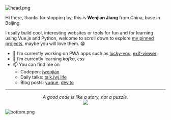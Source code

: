 ![head.png](https://i.loli.net/2020/07/12/TmAP8n236xqh75Q.png)

Hi there, thanks for stopping by, this is **Wenjian Jiang** from China, base in Beijing.

I usally build cool, interesting websites or tools for fun and for learning using Vue.js and Python, welcome to scroll down to explore [my pinned projects](#user-25657798-pinned-items-reorder-form), maybe you will love them. 😁

- 🔭 I’m currently working on PWA apps such as [lucky-you](https://luckyyou.netlify.app), [exif-viewer](https://exifviewer.netlify.app)
- 🌱 I’m currently learning *kafka*, *css*
- 📫 You can find me on 
  - Codepen: [jwenjian](https://codepen.io/jwenjian)
  - Daily talks: [talk.jwj.life](https://talk.jwj.life)
  - Blog posts: [yuque](https://yuque.com/jwenjian), [dev.to](https://dev.to/jwenjian)

---

<p align="center">
  <i>A good code is like a story, not a puzzle.</i><br/>
<img src="https://visitor-badge.glitch.me/badge?page_id=jwenjian.jwenjian"/>
</p>

![bottom.png](https://i.loli.net/2020/07/12/b3grZD6LFseGuUP.png)
